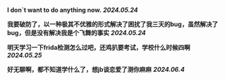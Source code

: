 **I don`t want to do anything now.** ***2024.05.24***

**我要破防了，以一种极其不优雅的形式解决了困扰了我三天的bug，虽然解决了bug，但是没有解决我是个飞舞的事实** ***2024.05.24***

**明天学习一下frida检测怎么过吧，还鸡扒要考试，学校什么时候四啊** ***2024.05.25***

**好无聊啊，都不知道学什么了，想jb谈恋爱了测你麻麻** ***2024.06.4***

